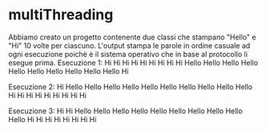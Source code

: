 # multiThreading
Abbiamo creato un progetto contenente due classi che stampano "Hello" e "Hi" 10 volte per ciascuno. L'output stampa le parole in ordine casuale ad ogni esecuzione poichè è il sistema operativo che in base al protocollo li esegue prima.
Esecuzione 1:
Hi
Hi
Hi
Hi
Hi
Hi
Hi
Hi
Hi
Hello
Hello
Hello
Hello
Hello
Hello
Hello
Hello
Hello
Hello
Hi

Esecuzione 2:
Hi
Hello
Hello
Hello
Hello
Hello
Hello
Hello
Hello
Hello
Hello
Hi
Hi
Hi
Hi
Hi
Hi
Hi
Hi
Hi

Esecuzione 3:
Hi
Hi
Hello
Hello
Hello
Hello
Hello
Hello
Hello
Hello
Hello
Hello
Hi
Hi
Hi
Hi
Hi
Hi
Hi
Hi
